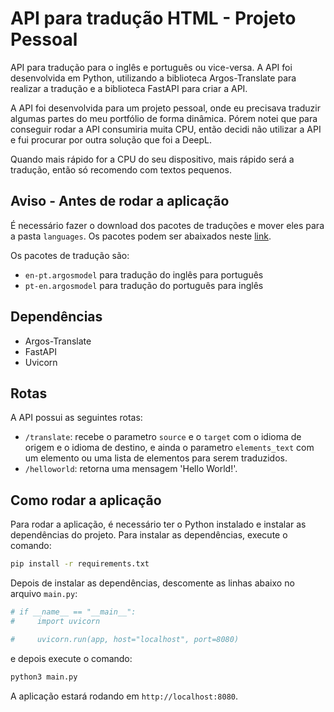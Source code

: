 # API para tradução HTML - Projeto Pessoal

API para tradução para o inglês e português ou vice-versa. A API foi desenvolvida em Python, utilizando a biblioteca Argos-Translate para realizar a tradução e a biblioteca FastAPI para criar a API.

A API foi desenvolvida para um projeto pessoal, onde eu precisava traduzir algumas partes do meu portfólio de forma dinâmica. Pórem notei que para conseguir rodar a API consumiria muita CPU, então decidi não utilizar a API e fui procurar por outra solução que foi a DeepL.

Quando mais rápido for a CPU do seu dispositivo, mais rápido será a tradução, então só recomendo com textos pequenos.

## Aviso - Antes de rodar a aplicação

É necessário fazer o download dos pacotes de traduções e mover eles para a pasta `languages`. Os pacotes podem ser abaixados neste [link](https://drive.google.com/drive/folders/11wxM3Ze7NCgOk_tdtRjwet10DmtvFu3i).

Os pacotes de tradução são:

- `en-pt.argosmodel` para tradução do inglês para português
- `pt-en.argosmodel` para tradução do português para inglês

## Dependências

- Argos-Translate
- FastAPI
- Uvicorn

## Rotas

A API possui as seguintes rotas:

- `/translate`: recebe o parametro `source` e o `target` com o idioma de origem e o idioma de destino, e ainda o parametro `elements_text` com um elemento ou uma lista de elementos para serem traduzidos.
- `/helloworld`: retorna uma mensagem 'Hello World!'.

## Como rodar a aplicação

Para rodar a aplicação, é necessário ter o Python instalado e instalar as dependências do projeto. Para instalar as dependências, execute o comando:

```bash
pip install -r requirements.txt
```

Depois de instalar as dependências, descomente as linhas abaixo no arquivo `main.py`:

```python
# if __name__ == "__main__":
#     import uvicorn

#     uvicorn.run(app, host="localhost", port=8080)
```

e depois execute o comando:

```bash
python3 main.py
```

A aplicação estará rodando em `http://localhost:8080`.
